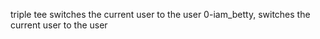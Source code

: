 triple tee
switches the current user to the user
0-iam_betty, switches the current user to the user
